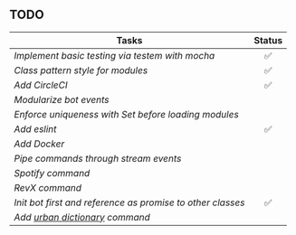 ## TODO

| Tasks | Status |
--- | :---:
*Implement basic testing via testem with mocha* | ✅
*Class pattern style for modules* | ✅
*Add CircleCI* | ✅
*Modularize bot events* |
*Enforce uniqueness with Set before loading modules* |
*Add eslint* | ✅
*Add Docker* |
*Pipe commands through stream events* |
*Spotify command* |
*RevX command* |
*Init bot first and reference as promise to other classes* | ✅
*Add [urban dictionary](https://market.mashape.com/community/urban-dictionary) command* |
